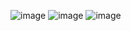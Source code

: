 ![image](https://github.com/user-attachments/assets/affb0676-3f69-4919-9125-5e4898313980)
![image](https://github.com/user-attachments/assets/c2a3e7bc-de76-47aa-bfd9-0cdab5b525a7)
![image](https://github.com/user-attachments/assets/bdd5bdbc-defa-47ff-88fe-00b2ec77635c)
